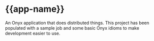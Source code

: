 # {{app-name}}

An Onyx application that does distributed things. This project has been
populated with a sample job and some basic Onyx idioms to make development
easier to use.
